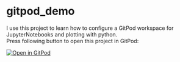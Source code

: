 # gitpod_demo
I use this project to learn how to configure a GitPod workspace for JupyterNotebooks and plotting with python.<br>
Press following button to open this project in GitPod:

[![Open in GitPod](https://gitpod.io/button/open-in-gitpod.svg)](https://gitpod.io/#https://github.com/stefaneidelloth/gitpod_demo)
